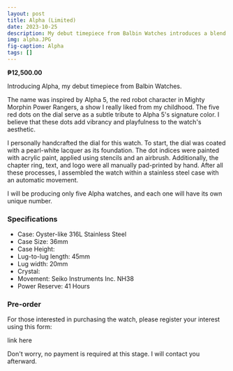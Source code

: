 ```yaml
---
layout: post
title: Alpha (Limited)
date: 2023-10-25
description: My debut timepiece from Balbin Watches introduces a blend of creativity with its playful and distinctive dial. This watch will be limited and only five will be made.
img: alpha.JPG
fig-caption: Alpha
tags: []
---
```

**₱12,500.00**

Introducing Alpha, my debut timepiece from Balbin Watches.

The name was inspired by Alpha 5, the red robot character in Mighty Morphin Power Rangers, a show I really liked from my childhood. The five red dots on the dial serve as a subtle tribute to Alpha 5's signature color. I believe that these dots add vibrancy and playfulness to the watch's aesthetic.

I personally handcrafted the dial for this watch. To start, the dial was coated with a pearl-white lacquer as its foundation. The dot indices were painted with acrylic paint, applied using stencils and an airbrush. Additionally, the chapter ring, text, and logo were all manually pad-printed by hand. After all these processes, I assembled the watch within a stainless steel case with an automatic movement.

I will be producing only five Alpha watches, and each one will have its own unique number.

### Specifications
- Case: Oyster-like 316L Stainless Steel
- Case Size: 36mm
- Case Height: 
- Lug-to-lug length: 45mm
- Lug width: 20mm
- Crystal: 
- Movement: Seiko Instruments Inc. NH38
- Power Reserve: 41 Hours

### Pre-order
For those interested in purchasing the watch, please register your interest using this form:

link here

Don't worry, no payment is required at this stage. I will contact you afterward.
